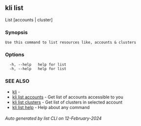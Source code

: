## kli list

List [accounts | cluster]

### Synopsis

```
Use this command to list resources like, accounts & clusters
```

### Options

```
  -h, --help   help for list
  -h, --help   help for list
```

### SEE ALSO

* [kli](kli.md)  - 
* [kli list accounts](kli_list_accounts.md)  - Get list of accounts accessible to you
* [kli list clusters](kli_list_clusters.md)  - Get list of clusters in selected account
* [kli list help](kli_list_help.md)  - Help about any command

###### Auto generated by list CLI on 12-February-2024
